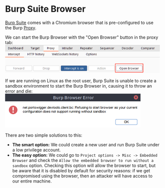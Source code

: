 # Burp Suite Browser

[Burp Suite](Burp%20Suite.md) comes with a Chromium browser that is pre-configured to use the Burp [Proxy](Proxy.md).

We can start the Burp Browser with the "Open Browser" button in the proxy tab:
![open_browser](open_browser.png)

If we are running on Linux as the root user, Burp Suite is unable to create a sandbox environment to start the Burp Browser in, causing it to throw an error and die:
![browser_sandbox_error](browser_sandbox_error.png)

There are two simple solutions to this:

-   **The smart option:** We could create a new user and run Burp Suite under a low privilege account.
-   **The easy option:** We could go to `Project options -> Misc -> Embedded Browser` and check the `Allow the embedded browser to run without a sandbox` option. Checking this option will allow the browser to start, but be aware that it is disabled by default for security reasons: if we get compromised using the browser, then an attacker will have access to our entire machine.
